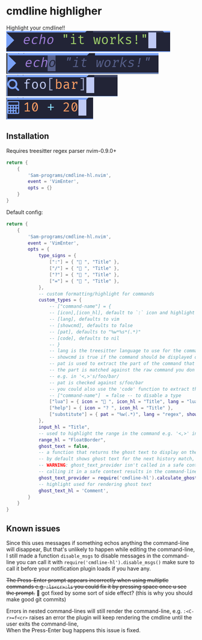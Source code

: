 # cmdline highligher
Highlight your cmdline!!  
![preview/preview1](preview/preview1.png)  
![preview/preview2](preview/preview2.png)  
![preview/preview3](preview/preview3.png)  
![preview/preview4](preview/preview4.png)  
## Installation
Requires 
treesitter regex parser
nvim-0.9.0+
```lua
return {
    {
        'Sam-programs/cmdline-hl.nvim',
        event = 'VimEnter',
        opts = {}
    }
}
```
Default config:
```lua
return {
    {
        'Sam-programs/cmdline-hl.nvim',
        event = 'VimEnter',
        opts = {
            type_signs = {
                [":"] = { " ", "Title" },
                ["/"] = { " ", "Title" },
                ["?"] = { " ", "Title" },
                ["="] = { " ", "Title" },
            },
            -- custom formatting/highlight for commands
            custom_types = {
                -- ["command-name"] = {
                -- [icon],[icon_hl], default to `:` icon and highlight
                -- [lang], defaults to vim
                -- [showcmd], defaults to false
                -- [pat], defaults to "%w*%s*(.*)"
                -- [code], defaults to nil
                -- }
                -- lang is the treesitter language to use for the commands
                -- showcmd is true if the command should be displayed or to only show the icon
                -- pat is used to extract the part of the command that needs highlighting
                -- the part is matched against the raw command you don't need to worry about ranges
                -- e.g. in '<,>'s/foo/bar/
                -- pat is checked against s/foo/bar
                -- you could also use the 'code' function to extract the part that needs highlighting
                -- ["command-name"]  = false -- to disable a type
                ["lua"] = { icon = " ", icon_hl = "Title", lang = "lua" },
                ["help"] = { icon = "? ", icon_hl = "Title" },
                ["substitute"] = { pat = "%w(.*)", lang = "regex", show_cmd = true },
            },
            input_hl = "Title",
            -- used to highlight the range in the command e.g. '<,>' in '<,>'s
            range_hl = "FloatBorder",
            ghost_text = false,
            -- a function that returns the ghost text to display on the cursor
            -- by default shows ghost text for the next history match, you can complete it by pressing <up>
            -- WARNING: ghost_text_provider isn't called in a safe context use custom ones from plugins like nvim-cmp might result in crashes
            -- calling it in a safe context results in the command-line being really slow to update
            ghost_text_provider = require('cmdline-hl').calculate_ghost_text
            -- highlight used for rendering ghost text
            ghost_text_hl = 'Comment',
        }
    }
}
```

## Known issues
Since this uses messages if something echos anything the command-line will disappear, But that's unlikely to happen while editing the command-line, 
I still made a function `disable_msgs` to disable messages in the command-line you can call it with `require('cmdline-hl').disable_msgs()` make sure to call it before your notification plugin loads if you have any.

~~The Press-Enter prompt appears incorrectly when using multiptle commands e.g. `:ls<cr>:ls` you could fix it by pressing space once u see the prompt.~~
🔨 got fixed by some sort of side effect? (this is why you should make good git commits)

Errors in nested command-lines will still render the command-line, e.g. `:<C-r>=f<cr>` raises an error the plugin will keep rendering the cmdline until the user exits the command-line,  
When the Press-Enter bug happens this issue is fixed.

